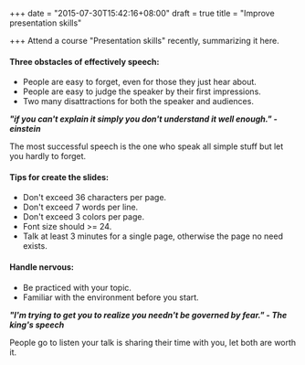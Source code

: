 +++
date = "2015-07-30T15:42:16+08:00"
draft = true
title = "Improve presentation skills"

+++
Attend a course "Presentation skills" recently, summarizing it here.

#### Three obstacles of effectively speech:

* People are easy to forget, even for those they just hear about.
* People are easy to judge the speaker by their first impressions.
* Two many disattractions for both the speaker and audiences.

***"if you can't explain it simply you don't understand it well enough." - einstein***

<!--more-->

The most successful speech is the one who speak all simple stuff but let you hardly to forget.

#### Tips for create the slides:

* Don't exceed 36 characters per page.
* Don't exceed 7 words per line.
* Don't exceed 3 colors per page.
* Font size should >= 24.
* Talk at least 3 minutes for a single page, otherwise the page no need exists.

#### Handle nervous:

* Be practiced with your topic.
* Familiar with the environment before you start.

***"I'm trying to get you to realize you needn't be governed by fear." - The king's speech***

People go to listen your talk is sharing their time with you, let both are worth it.
